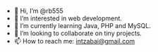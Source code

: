 - 👋 Hi, I’m @rb555
- 👀 I’m interested in web development.
- 🌱 I’m currently learning Java, PHP and MySQL.
- 💞️ I’m looking to collaborate on tiny projects.
- 📫 How to reach me: intzabai@gmail.com

<!---
rb555/rb555 is a ✨ special ✨ repository because its `README.md` (this file) appears on your GitHub profile.
You can click the Preview link to take a look at your changes.
--->
